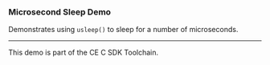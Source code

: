 ### Microsecond Sleep Demo

Demonstrates using `usleep()` to sleep for a number of microseconds.

---

This demo is part of the CE C SDK Toolchain.
